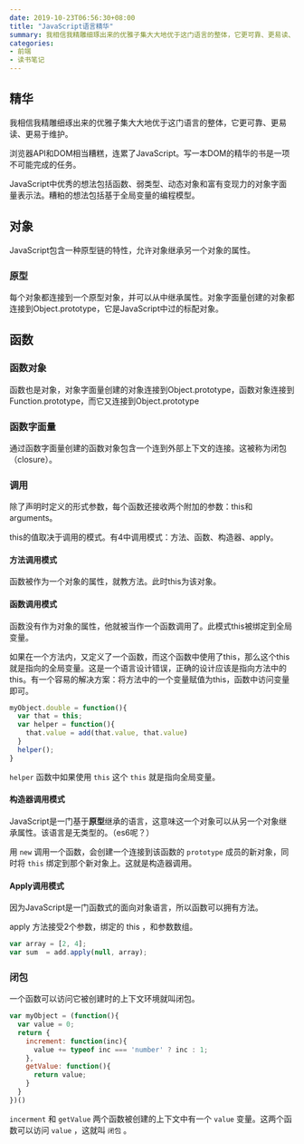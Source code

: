 ```yaml
---
date: 2019-10-23T06:56:30+08:00
title: "JavaScript语言精华"
summary: 我相信我精雕细琢出来的优雅子集大大地优于这门语言的整体，它更可靠、更易读、更易于维护。
categories:
- 前端
- 读书笔记
---
```


## 精华

我相信我精雕细琢出来的优雅子集大大地优于这门语言的整体，它更可靠、更易读、更易于维护。

浏览器API和DOM相当糟糕，连累了JavaScript。写一本DOM的精华的书是一项不可能完成的任务。

JavaScript中优秀的想法包括函数、弱类型、动态对象和富有变现力的对象字面量表示法。糟粕的想法包括基于全局变量的编程模型。

## 对象

JavaScript包含一种原型链的特性，允许对象继承另一个对象的属性。

### 原型

每个对象都连接到一个原型对象，并可以从中继承属性。对象字面量创建的对象都连接到Object.prototype，它是JavaScript中过的标配对象。

## 函数

### 函数对象

函数也是对象，对象字面量创建的对象连接到Object.prototype，函数对象连接到Function.prototype，而它又连接到Object.prototype

### 函数字面量

通过函数字面量创建的函数对象包含一个连到外部上下文的连接。这被称为闭包（closure）。

### 调用

除了声明时定义的形式参数，每个函数还接收两个附加的参数：this和arguments。

this的值取决于调用的模式。有4中调用模式：方法、函数、构造器、apply。

#### 方法调用模式

函数被作为一个对象的属性，就教方法。此时this为该对象。

#### 函数调用模式

函数没有作为对象的属性，他就被当作一个函数调用了。此模式this被绑定到全局变量。

如果在一个方法内，又定义了一个函数，而这个函数中使用了this，那么这个this就是指向的全局变量。这是一个语言设计错误，正确的设计应该是指向方法中的this。有一个容易的解决方案：将方法中的一个变量赋值为this，函数中访问变量即可。

```js
myObject.double = function(){
  var that = this;
  var helper = function(){
    that.value = add(that.value, that.value)
  }
  helper();
}
```

`helper` 函数中如果使用 `this` 这个 `this` 就是指向全局变量。

#### 构造器调用模式

JavaScript是一门基于**原型**继承的语言，这意味这一个对象可以从另一个对象继承属性。该语言是无类型的。（es6呢？）

用 `new` 调用一个函数，会创建一个连接到该函数的 `prototype` 成员的新对象，同时将 `this` 绑定到那个新对象上。这就是构造器调用。

#### Apply调用模式

因为JavaScript是一门函数式的面向对象语言，所以函数可以拥有方法。

apply 方法接受2个参数，绑定的 this ，和参数数组。

```js
var array = [2, 4];
var sum  = add.apply(null, array);
```

### 闭包

一个函数可以访问它被创建时的上下文环境就叫闭包。

```js
var myObject = (function(){
  var value = 0;
  return {
    increment: function(inc){
      value += typeof inc === 'number' ? inc : 1;
    },
    getValue: function(){
      return value;
    }
  }
})()
```

`incerment` 和 `getValue` 两个函数被创建的上下文中有一个 `value` 变量。这两个函数可以访问 `value` ，这就叫 `闭包` 。